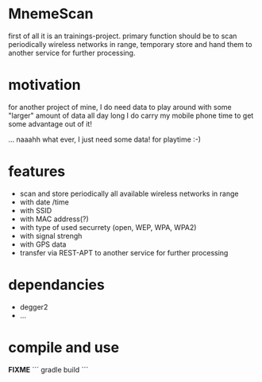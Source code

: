 # MnemeScan
first of all it is an trainings-project.
primary function should be to scan periodically wireless networks in range,
temporary store and hand them to another service for further processing.

# motivation
for another project of mine, I do need data to play around with some "larger" amount of data
all day long I do carry my mobile phone time to get some advantage out of it!

... naaahh what ever, I just need some data! for playtime :-)

# features
* scan and store periodically all available wireless networks in range
 * with date /time
 * with SSID
 * with MAC address(?)
 * with type of used securrety (open, WEP, WPA, WPA2)
 * with signal strengh
 * with GPS data
* transfer via REST-APT to another service for further processing

# dependancies
* degger2
* ...

# compile and use
**FIXME**
´´´
gradle build
´´´
